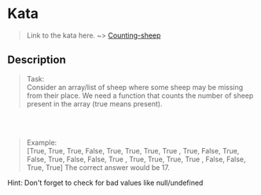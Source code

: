 # Kata
>Link to the kata here. ~>
[Counting-sheep](https://www.codewars.com/kata/54edbc7200b811e956000556)

## Description
>Task: <br/>
Consider an array/list of sheep where some sheep may be missing from their place. We need a function that counts the number of sheep present in the array (true means present).
<br/>
<br/>

>Example: <br/>
[True,  True,  True,  False,
  True,  True,  True,  True ,
  True,  False, True,  False,
  True,  False, False, True ,
  True,  True,  True,  True ,
  False, False, True,  True]
The correct answer would be 17.

Hint: Don't forget to check for bad values like null/undefined



